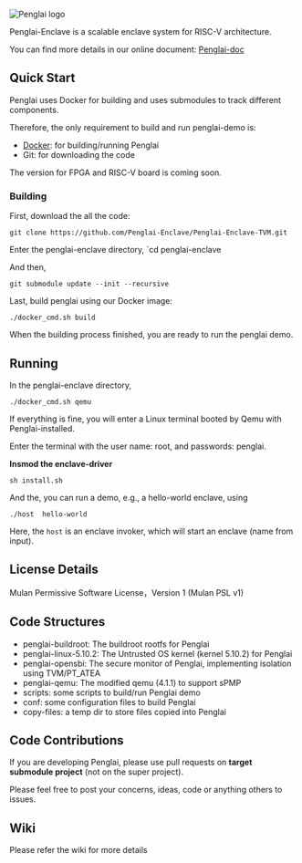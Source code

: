 ![Penglai logo](docs/images/penglai_logo.jpg)

Penglai-Enclave is a scalable enclave system for RISC-V architecture.

You can find more details in our online document: [Penglai-doc](https://penglai-doc.readthedocs.io/en/latest/)

## Quick Start

Penglai uses Docker for building and uses submodules to track different components.

Therefore, the only requirement to build and run penglai-demo is:

- [Docker](https://docs.docker.com): for building/running Penglai
- Git: for downloading the code

The version for FPGA and RISC-V board is coming soon.

### Building

First, download the all the code:

`git clone https://github.com/Penglai-Enclave/Penglai-Enclave-TVM.git`

Enter the penglai-enclave directory, `cd penglai-enclave

And then,

`git submodule update --init --recursive` 

Last, build penglai using our Docker image:

`./docker_cmd.sh build` 

When the building process finished, you are ready to run the penglai demo.

## Running

In the penglai-enclave directory,

`./docker_cmd.sh qemu`

If everything is fine, you will enter a Linux terminal booted by Qemu with Penglai-installed.

Enter the terminal with the user name: root, and passwords: penglai.

**Insmod the enclave-driver**

`sh install.sh`

And the, you can run a demo, e.g., a hello-world enclave, using 

`./host  hello-world`

Here, the  `host` is an enclave invoker, which will start an enclave (name from input).

## License Details

Mulan Permissive Software License，Version 1 (Mulan PSL v1)

## Code Structures
 
- penglai-buildroot: The buildroot rootfs for Penglai
- penglai-linux-5.10.2: The Untrusted OS kernel (kernel 5.10.2) for Penglai
- penglai-opensbi: The secure monitor of Penglai, implementing isolation using TVM/PT_ATEA
- penglai-qemu: The modified qemu (4.1.1) to support sPMP
- scripts: some scripts to build/run Penglai demo
- conf: some configuration files to build Penglai
- copy-files: a temp dir to store files copied into Penglai

## Code Contributions

If you are developing Penglai, please use pull requests on **target submodule project** (not on the super project).

Please feel free to post your concerns, ideas, code or anything others to issues.

## Wiki

Please refer the wiki for more details
